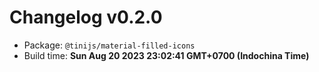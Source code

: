 # Changelog v0.2.0

- Package: `@tinijs/material-filled-icons`
- Build time: **Sun Aug 20 2023 23:02:41 GMT+0700 (Indochina Time)**

